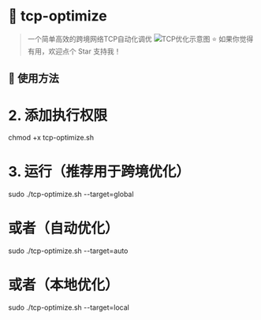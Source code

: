# 🎯 tcp-optimize

> 一个简单高效的跨境网络TCP自动化调优
![TCP优化示意图](https://gateway.pinata.cloud/ipfs/QmSNtyPho8JXxvieLR41EbVzm7FfWk4eLJasGh5NtN3V93 "TCP 参数优化对比")
⭐ 如果你觉得有用，欢迎点个 Star 支持我！

## 🚀 使用方法

# 2. 添加执行权限
chmod +x tcp-optimize.sh

# 3. 运行（推荐用于跨境优化）
sudo ./tcp-optimize.sh --target=global

# 或者（自动优化）
sudo ./tcp-optimize.sh --target=auto

# 或者（本地优化）
sudo ./tcp-optimize.sh --target=local
